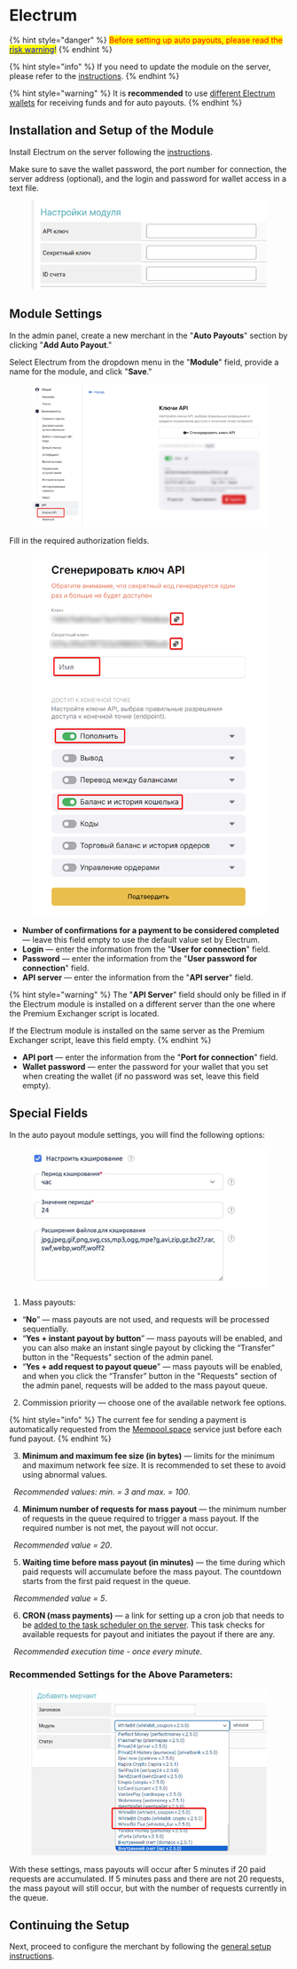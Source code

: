 # Electrum

{% hint style="danger" %}
<mark style="color:red;">Before setting up auto payouts, please read the</mark> [<mark style="color:blue;">risk warning</mark>](https://premium.gitbook.io/main/osnovnye-nastroiki/merchanty-i-avtovyplaty/avtovyplaty/preduprezhdenie-o-riskakh)<mark style="color:blue;">!</mark>
{% endhint %}

{% hint style="info" %}
If you need to update the module on the server, please refer to the [instructions](https://premium.gitbook.io/main/osnovnye-nastroiki/faq/obnovlenie-failov-skripta-na-servere/kak-obnovit-faily-na-servere#moduli-merchantov-i-avtovyplat).
{% endhint %}

{% hint style="warning" %}
It is **recommended** to use [different Electrum wallets](https://premium.gitbook.io/rukovodstvo-polzovatelya/osnovnye-nastroiki/modul-electrum/ustanovka-i-nastroika-electrum/sozdanie-dopolnitelnogo-koshelka) for receiving funds and for auto payouts.
{% endhint %}

## Installation and Setup of the Module

Install Electrum on the server following the [instructions](https://premium.gitbook.io/rukovodstvo-polzovatelya/osnovnye-nastroiki/modul-electrum/ustanovka-i-nastroika-electrum).

Make sure to save the wallet password, the port number for connection, the server address (optional), and the login and password for wallet access in a text file.

<figure><img src="../../../.gitbook/assets/image (1443).png" alt=""><figcaption></figcaption></figure>

## **Module Settings**

In the admin panel, create a new merchant in the "**Auto Payouts**" section by clicking "**Add Auto Payout**."

Select Electrum from the dropdown menu in the "**Module**" field, provide a name for the module, and click "**Save**."

<figure><img src="../../../.gitbook/assets/image (1447).png" alt="" width="509"><figcaption></figcaption></figure>

Fill in the required authorization fields.

<figure><img src="../../../.gitbook/assets/image (1448).png" alt=""><figcaption></figcaption></figure>

* **Number of confirmations for a payment to be considered completed** — leave this field empty to use the default value set by Electrum.
* **Login** — enter the information from the "**User for connection**" field.
* **Password** — enter the information from the "**User password for connection**" field.
* **API server** — enter the information from the "**API server**" field.

{% hint style="warning" %}
The "**API Server**" field should only be filled in if the Electrum module is installed on a different server than the one where the Premium Exchanger script is located.

If the Electrum module is installed on the same server as the Premium Exchanger script, leave this field empty.
{% endhint %}

* **API port** — enter the information from the "**Port for connection**" field.
* **Wallet password** — enter the password for your wallet that you set when creating the wallet (if no password was set, leave this field empty).

## Special Fields

In the auto payout module settings, you will find the following options:

<figure><img src="../../../.gitbook/assets/image (768).png" alt=""><figcaption></figcaption></figure>

1. Mass payouts:

* “**No**” — mass payouts are not used, and requests will be processed sequentially.
* “**Yes + instant payout by button**” — mass payouts will be enabled, and you can also make an instant single payout by clicking the “Transfer” button in the "Requests" section of the admin panel.
* “**Yes + add request to payout queue**” — mass payouts will be enabled, and when you click the “Transfer” button in the "Requests" section of the admin panel, requests will be added to the mass payout queue.

2. Commission priority — choose one of the available network fee options.

{% hint style="info" %}
The current fee for sending a payment is automatically requested from the [Mempool.space](https://mempool.space/api/v1/fees/recommended) service just before each fund payout.
{% endhint %}

3. **Minimum and maximum fee size (in bytes)** — limits for the minimum and maximum network fee size. It is recommended to set these to avoid using abnormal values.

&nbsp;        _Recommended values: min. = 3 and max. = 100_.

4. **Minimum number of requests for mass payout** — the minimum number of requests in the queue required to trigger a mass payout. If the required number is not met, the payout will not occur.

&nbsp;        _Recommended value = 20_.

5. **Waiting time before mass payout (in minutes)** — the time during which paid requests will accumulate before the mass payout. The countdown starts from the first paid request in the queue.

&nbsp;        _Recommended value = 5_.

6. **CRON (mass payments)** — a link for setting up a cron job that needs to be [added to the task scheduler on the server](https://premium.gitbook.io/rukovodstvo-polzovatelya/osnovnye-nastroiki/faq/kak-sozdat-zadanie-cron-na-servere). This task checks for available requests for payout and initiates the payout if there are any.

&nbsp;        _Recommended execution time - once every minute_.

### Recommended Settings for the Above Parameters:

<figure><img src="../../../.gitbook/assets/image (1449).png" alt=""><figcaption></figcaption></figure>

With these settings, mass payouts will occur after 5 minutes if 20 paid requests are accumulated. If 5 minutes pass and there are not 20 requests, the mass payout will still occur, but with the number of requests currently in the queue.

## Continuing the Setup

Next, proceed to configure the merchant by following the [general setup instructions](https://premium.gitbook.io/rukovodstvo-polzovatelya/osnovnye-nastroiki/merchanty-i-avtovyplaty/avtovyplaty/obshie-nastroiki-merchantov-avtovyplat).
